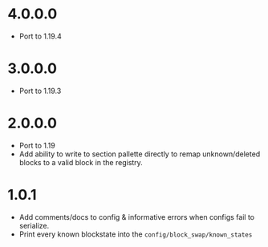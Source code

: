 # 4.0.0.0
* Port to 1.19.4

# 3.0.0.0
* Port to 1.19.3

# 2.0.0.0
* Port to 1.19
* Add ability to write to section pallette directly to remap unknown/deleted blocks to a valid block in the registry.

# 1.0.1
* Add comments/docs to config & informative errors when configs fail to serialize.
* Print every known blockstate into the `config/block_swap/known_states`